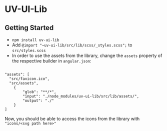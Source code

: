 # UV-UI-Lib

## Getting Started

- `npm install uv-ui-lib`
- Add `@import "~uv-ui-lib/src/lib/scss/_styles.scss";` to `src/styles.scss`
- In order to use the assets from the library, change the `assets` property of the respective builder in `angular.json`:

```

"assets": [
  "src/favicon.ico",
  "src/assets",
    {
        "glob": "**/*",
        "input": "./node_modules/uv-ui-lib/src/lib/assets/",
        "output": "./"
    }
]

``` 

Now, you should be able to access the icons from the library with `"icons/<svg path here>"`

